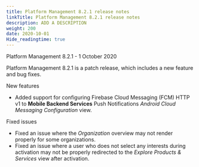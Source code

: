 ```yaml
---
title: Platform Management 8.2.1 release notes
linkTitle: Platform Management 8.2.1 release notes
description: ADD A DESCRIPTION
weight: 200
date: 2020-10-01
Hide_readingtime: true
---
```


Platform Management 8.2.1 - 1 October 2020

Platform Management 8.2.1 is a patch release, which includes a new feature and bug fixes.

New features

* Added support for configuring Firebase Cloud Messaging (FCM) HTTP v1 to **Mobile Backend Services** Push Notifications _Android_ _Cloud Messaging Configuration_ view.

Fixed issues

* Fixed an issue where the _Organization_ overview may not render properly for some organizations.
* Fixed an issue where a user who does not select any interests during activation may not be properly redirected to the _Explore Products & Services_ view after activation.
